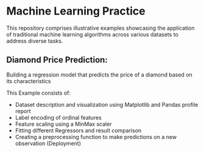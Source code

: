 # Machine Learning Practice 

This repository comprises illustrative examples showcasing the application of traditional machine learning algorithms across various datasets to address diverse tasks.

## Diamond Price Prediction: 


Building a regression model that predicts the price of a diamond based on its characteristics

This Example consists of:

- Dataset description and visualization using Matplotlib and Pandas profile report 
- Label encoding of ordinal features
- Feature scaling using a MinMax scaler
- Fitting different Regressors and result comparison
- Creating a preprocessing function to make predictions on a new observation (Deployment)
